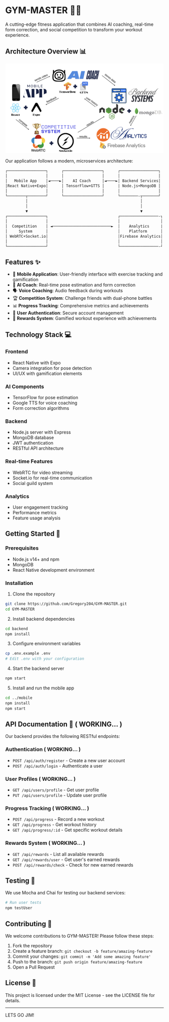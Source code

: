 # GYM-MASTER 🏋️‍♂️

A cutting-edge fitness application that combines AI coaching, real-time form correction, and social competition to transform your workout experience.

## Architecture Overview 📊

![Gym Master Architecture](GYM_MASTER_FLOWCHART.png)

Our application follows a modern, microservices architecture:

```
┌─────────────────┐      ┌─────────────────┐      ┌─────────────────┐
│                 │      │                 │      │                 │
│   Mobile App    │◄────►│    AI Coach     │◄────►│ Backend Services│
│React Native+Expo│      │ TensorFlow+GTTS │      | Node.js+MongoDB │
│                 │      │                 │      │                 │
└────────┬────────┘      └─────────────────┘      └────────-┬───────┘
         │                                                  │
         │                                                  │
         ▼                                                  ▼
┌─────────────────┐                               ┌─────────────────-┐
│                 │                               │                  │
│  Competition    │ ◄──────────────────────────►  │    Analytics     |
│     System      │                               │    Platform      │
│ WebRTC+Socket.io│                               │Firebase Analytics│
│                 │                               │                  │
└─────────────────┘                               └─────────────────-┘
```

## Features ✨

- 📱 **Mobile Application**: User-friendly interface with exercise tracking and gamification
- 🤖 **AI Coach**: Real-time pose estimation and form correction
- 🗣️ **Voice Coaching**: Audio feedback during workouts
- 🏆 **Competition System**: Challenge friends with dual-phone battles
- 📊 **Progress Tracking**: Comprehensive metrics and achievements
- 🔐 **User Authentication**: Secure account management
- 🏅 **Rewards System**: Gamified workout experience with achievements

## Technology Stack 💻

### Frontend
- React Native with Expo
- Camera integration for pose detection
- UI/UX with gamification elements

### AI Components
- TensorFlow for pose estimation
- Google TTS for voice coaching
- Form correction algorithms

### Backend
- Node.js server with Express
- MongoDB database
- JWT authentication
- RESTful API architecture

### Real-time Features
- WebRTC for video streaming
- Socket.io for real-time communication
- Social guild system

### Analytics
- User engagement tracking
- Performance metrics
- Feature usage analysis

## Getting Started 🚀

### Prerequisites

- Node.js v14+ and npm
- MongoDB
- React Native development environment

### Installation

1. Clone the repository
```bash
git clone https://github.com/Gregory204/GYM-MASTER.git
cd GYM-MASTER
```

2. Install backend dependencies
```bash
cd backend
npm install
```

3. Configure environment variables
```bash
cp .env.example .env
# Edit .env with your configuration
```

4. Start the backend server 
```bash
npm start
```

5. Install and run the mobile app 
```bash
cd ../mobile
npm install
npm start
```

## API Documentation 📝 ( WORKING... )

Our backend provides the following RESTful endpoints:

### Authentication ( WORKING... )
- `POST /api/auth/register` - Create a new user account
- `POST /api/auth/login` - Authenticate a user

### User Profiles ( WORKING... )
- `GET /api/users/profile` - Get user profile
- `PUT /api/users/profile` - Update user profile

### Progress Tracking ( WORKING... )
- `POST /api/progress` - Record a new workout
- `GET /api/progress` - Get workout history
- `GET /api/progress/:id` - Get specific workout details

### Rewards System ( WORKING... )
- `GET /api/rewards` - List all available rewards
- `GET /api/rewards/user` - Get user's earned rewards
- `POST /api/rewards/check` - Check for new earned rewards

## Testing 🧪

We use Mocha and Chai for testing our backend services:

```bash
# Run user tests
npm testUser

```

## Contributing 👥

We welcome contributions to GYM-MASTER! Please follow these steps:

1. Fork the repository
2. Create a feature branch: `git checkout -b feature/amazing-feature`
3. Commit your changes: `git commit -m 'Add some amazing feature'`
4. Push to the branch: `git push origin feature/amazing-feature`
5. Open a Pull Request

## License 📄

This project is licensed under the MIT License - see the LICENSE file for details.

---

LETS GO JIM!
